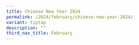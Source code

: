 ```yaml
---
title: Chinese New Year 2024
permalink: /2024/february/chinese-new-year-2024/
variant: tiptap
description: ""
third_nav_title: February
---
```

